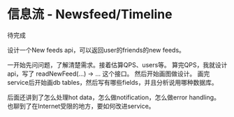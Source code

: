 # 信息流 - Newsfeed/Timeline

待完成

设计一个New feeds api，可以返回user的friends的new feeds。

一开始先问问题，了解清楚需求。接着估算QPS、users等。
算完QPS，我就设计api，写了 readNewFeed(…) -> … 这个接口。
然后开始画图做设计。
画完service后开始画db tables，然后写有哪些fields，并且分析说用哪种数据库。

后面还讲到了怎么处理hot data，怎么做notification，怎么做error handling。
也聊到了在Internet受限的地方，要如何改进service。
